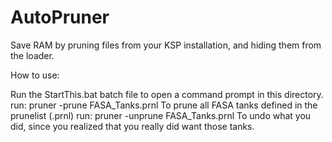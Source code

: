 AutoPruner
==========

Save RAM by pruning files from your KSP installation, and hiding them from the loader.

How to use:

Run the StartThis.bat batch file to open a command prompt in this directory.
run:
  pruner -prune FASA_Tanks.prnl
To prune all FASA tanks defined in the prunelist (.prnl)
run:
  pruner -unprune FASA_Tanks.prnl
To undo what you did, since you realized that you really did want those tanks.
